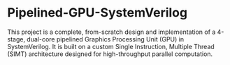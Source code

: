 # Pipelined-GPU-SystemVerilog
This project is a complete, from-scratch design and implementation of a 4-stage, dual-core pipelined Graphics Processing Unit (GPU) in SystemVerilog. It is built on a custom Single Instruction, Multiple Thread (SIMT) architecture designed for high-throughput parallel computation.
